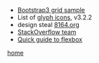 + [Bootstrap3 grid sample](https://codepen.io/illegitimis/pen/zzwvRv)
+ List of [glyph icons](http://glyphicons.bootstrapcheatsheets.com/), v3.2.2
+ design steal [8164.org](http://www.8164.org/)
+ [StackOverflow team](https://stackoverflow.com/company/team)
+ [Quick guide to flexbox](https://css-tricks.com/snippets/css/a-guide-to-flexbox/)

[home](README.md)
